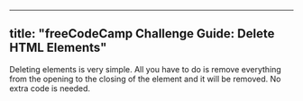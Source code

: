 
---
title: "freeCodeCamp Challenge Guide: Delete HTML Elements"
---

Deleting elements is very simple. All you have to do is remove everything from the opening to the closing of the element and it will be removed. No extra code is needed.
